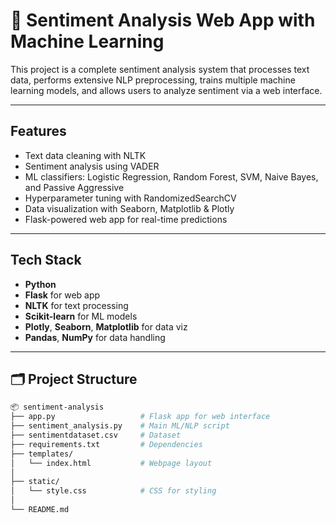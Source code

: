 # 💬 Sentiment Analysis Web App with Machine Learning

This project is a complete sentiment analysis system that processes text data, performs extensive NLP preprocessing, trains multiple machine learning models, and allows users to analyze sentiment via a web interface.

---

##  Features

- Text data cleaning with NLTK
- Sentiment analysis using VADER
- ML classifiers: Logistic Regression, Random Forest, SVM, Naive Bayes, and Passive Aggressive
- Hyperparameter tuning with RandomizedSearchCV
- Data visualization with Seaborn, Matplotlib & Plotly
- Flask-powered web app for real-time predictions

---

##  Tech Stack

- **Python**
- **Flask** for web app
- **NLTK** for text processing
- **Scikit-learn** for ML models
- **Plotly**, **Seaborn**, **Matplotlib** for data viz
- **Pandas**, **NumPy** for data handling

---

## 🗂️ Project Structure

```bash
📦 sentiment-analysis
├── app.py                   # Flask app for web interface
├── sentiment_analysis.py    # Main ML/NLP script
├── sentimentdataset.csv     # Dataset
├── requirements.txt         # Dependencies
├── templates/
│   └── index.html           # Webpage layout
│
├── static/
│   └── style.css            # CSS for styling
│
└── README.md
